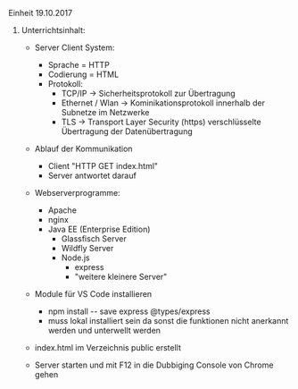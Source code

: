 Einheit 19.10.2017

1. Unterrichtsinhalt:
    - Server Client System: 
        - Sprache = HTTP
        - Codierung = HTML
        - Protokoll: 
            - TCP/IP -> Sicherheitsprotokoll zur Übertragung
            - Ethernet / Wlan -> Kominikationsprotokoll innerhalb der Subnetze im Netzwerke
            - TLS -> Transport Layer Security (https) verschlüsselte Übertragung der Datenübertragung 
    
    - Ablauf der Kommunikation 
        - Client "HTTP GET index.html"
        - Server antwortet darauf 
    
    - Webserverprogramme:
        - Apache
        - nginx
        - Java EE (Enterprise Edition)
            - Glassfisch Server
            - Wildfly Server
            - Node.js
                - express
                - "weitere kleinere Server"
    
    - Module für VS Code installieren 
        - npm install -- save express @types/express
        - muss lokal installiert sein da sonst die funktionen nicht anerkannt werden und unterwellt werden

    - index.html im Verzeichnis public erstellt
    - Server starten und mit F12 in die Dubbiging Console von Chrome gehen
    

